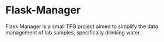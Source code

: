 # Flask-Manager
Flask Manager is a small TFG project aimed to simplify the data management of lab samples, specifically drinking water. 
